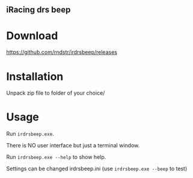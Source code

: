 iRacing drs beep
----------------

# Download
https://github.com/rndstr/irdrsbeep/releases

# Installation
Unpack zip file to folder of your choice/

# Usage
Run `irdrsbeep.exe`.

There is NO user interface but just a terminal window.

Run `irdrsbeep.exe --help` to show help.

Settings can be changed irdrsbeep.ini
(use `irdrsbeep.exe --beep` to test)

